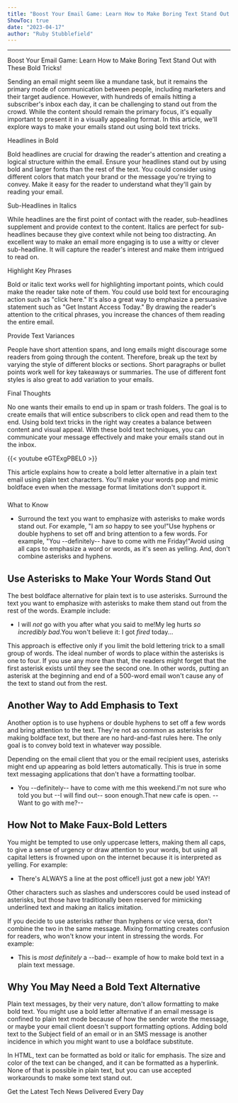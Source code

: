 ```yaml
---
title: "Boost Your Email Game: Learn How to Make Boring Text Stand Out with These Bold Tricks!"
ShowToc: true 
date: "2023-04-17"
author: "Ruby Stubblefield"
---
```

*****
Boost Your Email Game: Learn How to Make Boring Text Stand Out with These Bold Tricks!

Sending an email might seem like a mundane task, but it remains the primary mode of communication between people, including marketers and their target audience. However, with hundreds of emails hitting a subscriber's inbox each day, it can be challenging to stand out from the crowd. While the content should remain the primary focus, it's equally important to present it in a visually appealing format. In this article, we'll explore ways to make your emails stand out using bold text tricks.

Headlines in Bold

Bold headlines are crucial for drawing the reader's attention and creating a logical structure within the email. Ensure your headlines stand out by using bold and larger fonts than the rest of the text. You could consider using different colors that match your brand or the message you're trying to convey. Make it easy for the reader to understand what they'll gain by reading your email.

Sub-Headlines in Italics

While headlines are the first point of contact with the reader, sub-headlines supplement and provide context to the content. Italics are perfect for sub-headlines because they give context while not being too distracting. An excellent way to make an email more engaging is to use a witty or clever sub-headline. It will capture the reader's interest and make them intrigued to read on.

Highlight Key Phrases

Bold or italic text works well for highlighting important points, which could make the reader take note of them. You could use bold text for encouraging action such as "click here." It's also a great way to emphasize a persuasive statement such as "Get Instant Access Today." By drawing the reader's attention to the critical phrases, you increase the chances of them reading the entire email.

Provide Text Variances

People have short attention spans, and long emails might discourage some readers from going through the content. Therefore, break up the text by varying the style of different blocks or sections. Short paragraphs or bullet points work well for key takeaways or summaries. The use of different font styles is also great to add variation to your emails.

Final Thoughts

No one wants their emails to end up in spam or trash folders. The goal is to create emails that will entice subscribers to click open and read them to the end. Using bold text tricks in the right way creates a balance between content and visual appeal. With these bold text techniques, you can communicate your message effectively and make your emails stand out in the inbox.

{{< youtube eGTExgPBEL0 >}} 




This article explains how to create a bold letter alternative in a plain text email using plain text characters. You'll make your words pop and mimic boldface even when the message format limitations don't support it.

 
### 
What to Know
 
- Surround the text you want to emphasize with asterisks to make words stand out. For example, "I am *so* happy to see you!"Use hyphens or double hyphens to set off and bring attention to a few words. For example, "You --definitely-- have to come with me Friday!"Avoid using all caps to emphasize a word or words, as it's seen as yelling. And, don't combine asterisks and hyphens.

 
##   Use Asterisks to Make Your Words Stand Out  
 

The best boldface alternative for plain text is to use asterisks. Surround the text you want to emphasize with asterisks to make them stand out from the rest of the words. Example include:

 
- I will *not* go with you after what you said to me!My leg hurts *so incredibly bad*.You won't believe it: I got *fired* today...

 

This approach is effective only if you limit the bold lettering trick to a small group of words. The ideal number of words to place within the asterisks is one to four. If you use any more than that, the readers might forget that the first asterisk exists until they see the second one. In other words, putting an asterisk at the beginning and end of a 500-word email won't cause any of the text to stand out from the rest.

 
##   Another Way to Add Emphasis to Text  
 

Another option is to use hyphens or double hyphens to set off a few words and bring attention to the text. They're not as common as asterisks for making boldface text, but there are no hard-and-fast rules here. The only goal is to convey bold text in whatever way possible.

 
Depending on the email client that you or the email recipient uses, asterisks might end up appearing as bold letters automatically. This is true in some text messaging applications that don't have a formatting toolbar.
 
- You --definitely-- have to come with me this weekend.I'm not sure who told you but --I will find out-- soon enough.That new cafe is open. --Want to go with me?--

 
##   How Not to Make Faux-Bold Letters  
 

You might be tempted to use only uppercase letters, making them all caps, to give a sense of urgency or draw attention to your words, but using all capital letters is frowned upon on the internet because it is interpreted as yelling. For example:

 
- There's ALWAYS a line at the post office!I just got a new job! YAY!

 

Other characters such as slashes and underscores could be used instead of asterisks, but those have traditionally been reserved for mimicking underlined text and making an italics imitation.

 

If you decide to use asterisks rather than hyphens or vice versa, don't combine the two in the same message. Mixing formatting creates confusion for readers, who won't know your intent in stressing the words. For example:

 
- This is *most definitely* a --bad-- example of how to make bold text in a plain text message.

 
##   Why You May Need a Bold Text Alternative  
 

Plain text messages, by their very nature, don't allow formatting to make bold text. You might use a bold letter alternative if an email message is confined to plain text mode because of how the sender wrote the message, or maybe your email client doesn't support formatting options. Adding bold text to the Subject field of an email or in an SMS message is another incidence in which you might want to use a boldface substitute.

 
In HTML, text can be formatted as bold or italic for emphasis. The size and color of the text can be changed, and it can be formatted as a hyperlink. None of that is possible in plain text, but you can use accepted workarounds to make some text stand out.
 

Get the Latest Tech News Delivered Every Day




